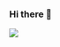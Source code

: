 ### Hi there 👋
[![](https://cloudreve-1253677009.cos.ap-shanghai.myqcloud.com/uploads/2021/03/6/bk1.gif)](https://nai.si/)
<!--
**m0rml1n/m0rml1n** is a ✨ _special_ ✨ repository because its `README.md` (this file) appears on your GitHub profile.

Here are some ideas to get you started:

- 🔭 I’m currently working on ...
- 🌱 I’m currently learning ...
- 👯 I’m looking to collaborate on ...
- 🤔 I’m looking for help with ...
- 💬 Ask me about ...
- 📫 How to reach me: ...
- 😄 Pronouns: ...
- ⚡ Fun fact: ...
-->
